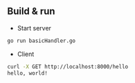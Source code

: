 
## Build & run

* Start server
```bash
go run basicHandler.go
```

* Client
```bash
curl -X GET http://localhost:8000/hello
hello, world!
```

